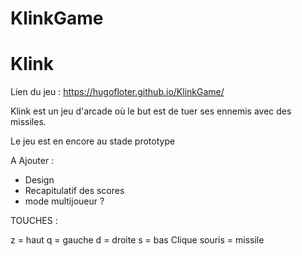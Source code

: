# KlinkGame

Klink
===

Lien du jeu : https://hugofloter.github.io/KlinkGame/

Klink est un jeu d'arcade où le but est de tuer ses ennemis avec des missiles.

Le jeu est en encore au stade prototype

A Ajouter : 

+ Design
+ Recapitulatif des scores
+ mode multijoueur ?

TOUCHES  :   

z = haut
q = gauche
d = droite
s = bas
Clique souris = missile
